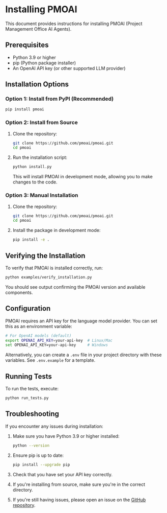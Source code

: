 # Installing PMOAI

This document provides instructions for installing PMOAI (Project Management Office AI Agents).

## Prerequisites

- Python 3.9 or higher
- pip (Python package installer)
- An OpenAI API key (or other supported LLM provider)

## Installation Options

### Option 1: Install from PyPI (Recommended)

```bash
pip install pmoai
```

### Option 2: Install from Source

1. Clone the repository:
   ```bash
   git clone https://github.com/pmoai/pmoai.git
   cd pmoai
   ```

2. Run the installation script:
   ```bash
   python install.py
   ```

   This will install PMOAI in development mode, allowing you to make changes to the code.

### Option 3: Manual Installation

1. Clone the repository:
   ```bash
   git clone https://github.com/pmoai/pmoai.git
   cd pmoai
   ```

2. Install the package in development mode:
   ```bash
   pip install -e .
   ```

## Verifying the Installation

To verify that PMOAI is installed correctly, run:

```bash
python examples/verify_installation.py
```

You should see output confirming the PMOAI version and available components.

## Configuration

PMOAI requires an API key for the language model provider. You can set this as an environment variable:

```bash
# For OpenAI models (default)
export OPENAI_API_KEY=your-api-key  # Linux/Mac
set OPENAI_API_KEY=your-api-key     # Windows
```

Alternatively, you can create a `.env` file in your project directory with these variables. See `.env.example` for a template.

## Running Tests

To run the tests, execute:

```bash
python run_tests.py
```

## Troubleshooting

If you encounter any issues during installation:

1. Make sure you have Python 3.9 or higher installed:
   ```bash
   python --version
   ```

2. Ensure pip is up to date:
   ```bash
   pip install --upgrade pip
   ```

3. Check that you have set your API key correctly.

4. If you're installing from source, make sure you're in the correct directory.

5. If you're still having issues, please open an issue on the [GitHub repository](https://github.com/pmoai/pmoai/issues).

